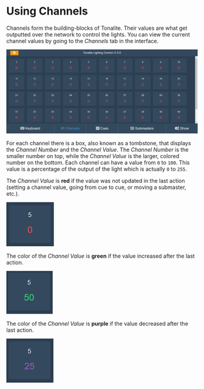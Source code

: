 # Using Channels

Channels form the building-blocks of Tonalite. Their values are what get outputted over the network to control the lights. You can view the current channel values by going to the *Channels* tab in the interface.

![Channels UI tab](../images/channels.png)

For each channel there is a box, also known as a tombstone, that displays the *Channel Number* and the *Channel Value*. The *Channel Number* is the smaller number on top, while the *Channel Value* is the larger, colored number on the bottom. Each channel can have a value from `0` to `100`. This value is a percentage of the output of the light which is actually `0` to `255`.

The *Channel Value* is **red** if the value was not updated in the last action (setting a channel value, going from cue to cue, or moving a submaster, etc.). 

![Channel tombstone](../images/channel_tombstone.png)

The color of the *Channel Value* is **green** if the value increased after the last action.

![Channel tombstone increased](../images/channel_tombstone_increased.png)

The color of the *Channel Value* is **purple** if the value decreased after the last action.

![Channel tombstone decreased](../images/channel_tombstone_decreased.png)